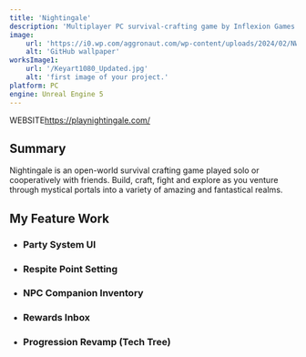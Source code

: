 ```yaml
---
title: 'Nightingale'
description: 'Multiplayer PC survival-crafting game by Inflexion Games'
image:
    url: 'https://i0.wp.com/aggronaut.com/wp-content/uploads/2024/02/NWXClient-Win64-Shipping-20240220-173353264.jpg?w=1280&ssl=1'
    alt: 'GitHub wallpaper'
worksImage1:
    url: '/Keyart1080_Updated.jpg'
    alt: 'first image of your project.'    
platform: PC
engine: Unreal Engine 5
---
```

<div class="badge-div">
        <span class="badge badge--item">WEBSITE</span><a class="badge__link" href="https://playnightingale.com/" target="_blank">https://playnightingale.com/</a>
</div>
<h2>Summary</h2>
<p>
    Nightingale is an open-world survival crafting game played solo or cooperatively
    with friends. Build, craft, fight and explore as you venture through mystical portals
    into a variety of amazing and fantastical realms.
</p>
<h2>My Feature Work</h2>
<ul>
    <li><h3>Party System UI</h3><p></p></li>
    <li><h3>Respite Point Setting</h3><p></p></li>
    <li><h3>NPC Companion Inventory</h3><p></p></li>
    <li><h3>Rewards Inbox</h3><p></p></li>
    <li><h3>Progression Revamp (Tech Tree)</h3><p></p></li>
</ul>